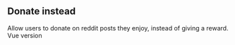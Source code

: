 ## Donate instead
Allow users to donate on reddit posts they enjoy, instead of giving a reward. Vue version